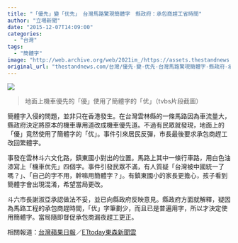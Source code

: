 ```yaml
---
title: "「優先」變「优先」　台灣馬路驚現簡體字　縣政府：承包商趕工省時間"
author: "立場新聞"
date: "2015-12-07T14:09:00"
categories:
  - "台灣"
tags:
  - "簡體字"
image: "http://web.archive.org/web/2021im_/https://assets.thestandnews.com/media/resized/1200x0/photos/yau-tvbs-01_Sss8w_kEKY9qJ.png"
original_url: "thestandnews.com/台灣/優先-變-优先-台灣馬路驚現簡體字-縣政府-承包商趕工省時間"
---
```

![](http://web.archive.org/web/2021im_/https://assets.thestandnews.com/media/resized/1200x0/photos/yau-tvbs-01_Sss8w_kEKY9qJ.png)

> 地面上機車優先的「優」使用了簡體字的「优」（tvbs片段截圖）

簡體字入侵的問題，並非只在香港發生。在台灣雲林縣的一條馬路因為車流量大，縣政府決定將原本的機車專用道改成機車優先道。不過有民眾就發現，地面上的「優」竟然使用了簡體字的「优」。事件引來居民反彈，市長最後要求承包商趕工改回繁體字。

事發在雲林斗六文化路，鎮東國小對出的位置。馬路上其中一條行車路，用白色油漆寫上「機車优先」四個字。事件引發民眾不滿，有人質疑「台灣被中國統一了嗎？」、「自己的字不用，幹嘛用簡體字？」。有鎮東國小的家長更擔心，孩子看到簡體字會出現混淆，希望當局更改。

斗六市長謝淑亞承認做法不妥，並已向縣政府反映意見。縣政府方面就解釋，疑因為馬路工程的承包商趕時間，「优」字筆劃少，而且已是普遍用字，所以才決定使用簡體字。當局隨即督促承包商漏夜趕工更正。

相關報道：[台灣蘋果日報](http://web.archive.org/web/20210704134059/http://www.appledaily.com.tw/realtimenews/article/new/20151205/747040/)／[ETtoday東森新聞雲](http://web.archive.org/web/20210704134059/http://www.ettoday.net/news/20151206/609085.htm)